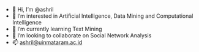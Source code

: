 - 👋 Hi, I’m @ashril
- 👀 I’m interested in Artificial Intelligence, Data Mining and Computational Intelligence
- 🌱 I’m currently learning Text Mining
- 💞️ I’m looking to collaborate on Social Network Analysis
- 📫 ashril@uinmataram.ac.id

<!---
ashril/ashril is a ✨ special ✨ repository because its `README.md` (this file) appears on your GitHub profile.
You can click the Preview link to take a look at your changes.
--->
